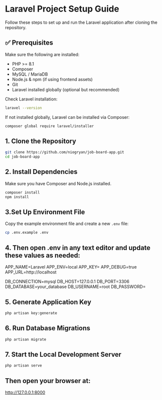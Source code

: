 # Laravel Project Setup Guide

Follow these steps to set up and run the Laravel application after cloning the repository.

## ✅ Prerequisites

Make sure the following are installed:

-   PHP >= 8.1
-   Composer
-   MySQL / MariaDB
-   Node.js & npm (if using frontend assets)
-   Git
-   Laravel installed globally (optional but recommended)

Check Laravel installation:

```bash
laravel --version
```

If not installed globally, Laravel can be installed via Composer:

```bash
composer global require laravel/installer
```

## 1. Clone the Repository

```bash
git clone https://github.com/niogryan/job-board-app.git
cd job-board-app
```

## 2. Install Dependencies

Make sure you have Composer and Node.js installed.

```bash
composer install
npm install
```

## 3.Set Up Environment File

Copy the example environment file and create a new `.env` file:

```bash
cp .env.example .env
```

## 4. Then open .env in any text editor and update these values as needed:

APP_NAME=Laravel
APP_ENV=local
APP_KEY=
APP_DEBUG=true
APP_URL=http://localhost

DB_CONNECTION=mysql
DB_HOST=127.0.0.1
DB_PORT=3306
DB_DATABASE=your_database
DB_USERNAME=root
DB_PASSWORD=

## 5. Generate Application Key

```bash
php artisan key:generate
```

## 6. Run Database Migrations

```bash
php artisan migrate
```

## 7. Start the Local Development Server

```bash
php artisan serve
```

## Then open your browser at:

http://127.0.0.1:8000
